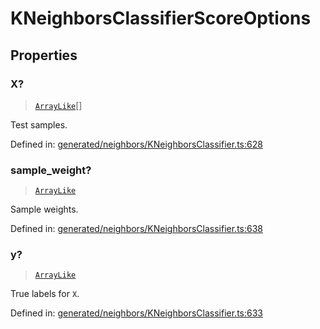 # KNeighborsClassifierScoreOptions

## Properties

### X?

> [`ArrayLike`](../types/ArrayLike.md)[]

Test samples.

Defined in:  [generated/neighbors/KNeighborsClassifier.ts:628](https://github.com/transitive-bullshit/scikit-learn-ts/blob/92ab806/packages/sklearn/src/generated/neighbors/KNeighborsClassifier.ts#L628)

### sample\_weight?

> [`ArrayLike`](../types/ArrayLike.md)

Sample weights.

Defined in:  [generated/neighbors/KNeighborsClassifier.ts:638](https://github.com/transitive-bullshit/scikit-learn-ts/blob/92ab806/packages/sklearn/src/generated/neighbors/KNeighborsClassifier.ts#L638)

### y?

> [`ArrayLike`](../types/ArrayLike.md)

True labels for `X`.

Defined in:  [generated/neighbors/KNeighborsClassifier.ts:633](https://github.com/transitive-bullshit/scikit-learn-ts/blob/92ab806/packages/sklearn/src/generated/neighbors/KNeighborsClassifier.ts#L633)
